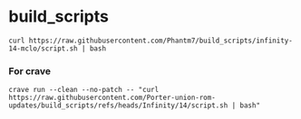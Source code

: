 
# build_scripts

```
curl https://raw.githubusercontent.com/Phantm7/build_scripts/infinity-14-mclo/script.sh | bash
```

### For crave
```
crave run --clean --no-patch -- "curl https://raw.githubusercontent.com/Porter-union-rom-updates/build_scripts/refs/heads/Infinity/14/script.sh | bash"
```
